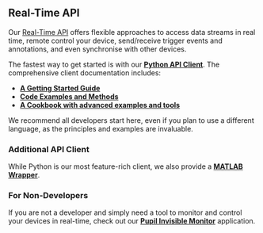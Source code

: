 ## Real-Time API

Our [Real-Time API](https://github.com/pupil-labs/realtime-network-api) offers flexible approaches to access data streams 
in real time, remote control your device, send/receive trigger events and annotations, and even synchronise with other 
devices.

The fastest way to get started is with our **[Python API Client](https://pupil-labs.github.io/pl-realtime-api/dev/)**. 
The comprehensive client documentation includes:

* **[A Getting Started Guide](https://pupil-labs.github.io/pl-realtime-api/dev/getting-started/)**
* **[Code Examples and Methods](https://pupil-labs.github.io/pl-realtime-api/dev/methods/simple/)**
* **[A Cookbook with advanced examples and tools](https://pupil-labs.github.io/pl-realtime-api/dev/cookbook/)** 

We recommend all developers start here, even if you plan to use a different language, as the principles and examples 
are invaluable.

### Additional API Client

While Python is our most feature-rich client, we also provide a **[MATLAB Wrapper](https://github.com/pupil-labs/pl-neon-matlab)**.

### For Non-Developers

If you are not a developer and simply need a tool to monitor and control your devices in real-time, check out our
**[Pupil Invisible Monitor](/data-collection/monitor-app/)** application.